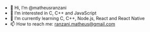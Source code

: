 - 👋 Hi, I’m @matheusranzani
- 👀 I’m interested in C, C++ and JavaScript
- 🌱 I’m currently learning C, C++, Node.js, React and React Native
- 📫 How to reach me: ranzani.matheus@gmail.com

<!---
matheusranzani/matheusranzani is a ✨ special ✨ repository because its `README.md` (this file) appears on your GitHub profile.
You can click the Preview link to take a look at your changes.
--->
